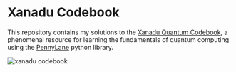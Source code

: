 # Xanadu Codebook

This repository contains my solutions to the [Xanadu Quantum Codebook](https://codebook.xanadu.ai/), a phenomenal resource for learning the fundamentals of quantum computing using the [PennyLane](https://pennylane.ai/) python library.

![xanadu codebook](https://user-images.githubusercontent.com/59294467/190055359-d5c68832-c632-498a-81f9-be46b7049b7e.svg)
